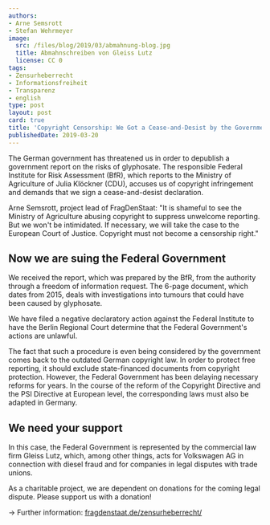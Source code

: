 ```yaml
---
authors:
- Arne Semsrott
- Stefan Wehrmeyer
image:
  src: /files/blog/2019/03/abmahnung-blog.jpg
  title: Abmahnschreiben von Gleiss Lutz
  license: CC 0
tags:
- Zensurheberrecht
- Informationsfreiheit
- Transparenz
- english
type: post
layout: post
card: true
title: 'Copyright Censorship: We Got a Cease-and-Desist by the Government '
publishedDate: 2019-03-20
---
```


The German government has threatened us in order to depublish a government report on the risks of glyphosate. The responsible Federal Institute for Risk Assessment (BfR), which reports to the Ministry of Agriculture of Julia Klöckner (CDU), accuses us of copyright infringement and demands that we sign a cease-and-desist declaration.

Arne Semsrott, project lead of FragDenStaat: "It is shameful to see the Ministry of Agriculture abusing copyright to suppress unwelcome reporting. But we won't be intimidated. If necessary, we will take the case to the European Court of Justice. Copyright must not become a censorship right."

## Now we are suing the Federal Government

We received the report, which was prepared by the BfR, from the authority through a freedom of information request. The 6-page document, which dates from 2015, deals with investigations into tumours that could have been caused by glyphosate.

We have filed a negative declaratory action against the Federal Institute to have the Berlin Regional Court determine that the Federal Government's actions are unlawful.

The fact that such a procedure is even being considered by the government comes back to the outdated German copyright law. In order to protect free reporting, it should exclude state-financed documents from copyright protection. However, the Federal Government has been delaying necessary reforms for years. In the course of the reform of the Copyright Directive and the PSI Directive at European level, the corresponding laws must also be adapted in Germany.

## We need your support

In this case, the Federal Government is represented by the commercial law firm Gleiss Lutz, which, among other things, acts for Volkswagen AG in connection with diesel fraud and for companies in legal disputes with trade unions.

As a charitable project, we are dependent on donations for the coming legal dispute. Please support us with a donation!

→ Further information: [fragdenstaat.de/zensurheberrecht/](https://fragdenstaat.de/zensurheberrecht/)